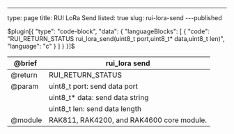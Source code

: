 ---
type: page
title: RUI LoRa Send
listed: true
slug: rui-lora-send
---published

$plugin[{
    "type": "code-block",
    "data": {
        "languageBlocks": [
            {
                "code": "RUI_RETURN_STATUS rui_lora_send(uint8_t port,uint8_t* data,uint8_t len)",
                "language": "c"
            }
        ]
    }
}]$

| @brief&nbsp; | rui_lora send | 
| ---- | ---- | 
| @return | RUI_RETURN_STATUS | 
| @param | uint8_t port: send data port | 
|  | uint8_t* data: send data string | 
|  | uint8_t len: send data length | 
| @module | RAK811, RAK4200, and RAK4600 core module. | 


